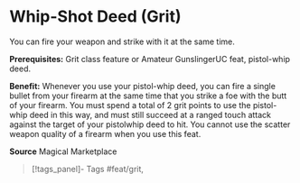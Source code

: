 ﻿---
cssclass: [feats]

---
# Whip-Shot Deed (Grit)

You can fire your weapon and strike with it at the same time.

**Prerequisites:** Grit class feature or Amateur GunslingerUC feat, pistol-whip deed.

**Benefit:** Whenever you use your pistol-whip deed, you can fire a single bullet from your firearm at the same time that you strike a foe with the butt of your firearm. You must spend a total of 2 grit points to use the pistol-whip deed in this way, and must still succeed at a ranged touch attack against the target of your pistolwhip deed to hit. You cannot use the scatter weapon quality of a firearm when you use this feat.

**Source** Magical Marketplace
>[!tags_panel]- Tags
> #feat/grit, 